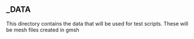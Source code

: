 ## _DATA

This directory contains the data that will be used for test scripts. These will be mesh files created in gmsh